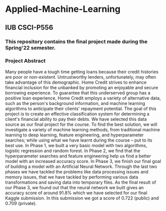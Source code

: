 # Applied-Machine-Learning
## IUB CSCI-P556
### This repository contains the final project made during the Spring'22 semester.

### Project Abstract
Many people have a tough time getting loans because their credit histories are poor or non-existent. Untrustworthy lenders, unfortunately, may often take advantage of this demographic. Home Credit strives to enhance financial inclusion for the unbanked by promoting an enjoyable and secure borrowing experience. To guarantee that this underserved group has a positive loan experience, Home Credit employs a variety of alternative data, such as the person's background information, and machine learning algorithms to anticipate their clients' repayment potential. The goal of this project is to create an effective classification system for determining a client's financial ability to pay their debts. We have selected this data source as our final project for the course. To find the best solution, we will investigate a variety of machine learning methods, from traditional machine learning to deep learning, feature engineering, and hyperparameter searches; while using what we have learnt during the course – put to its best use. In Phase 1, we built a very basic model with two algorithms, logistic regression and random forest. In Phase 2, we find that the hyperparameter searches and feature engineering help us find a better model with an increased accuracy score. In Phase 3, we finish our final goal of building a model with an Artificial Neural Network. Through the last two phases we have tackled the problems like data processing issues and memory issues, that we have tackled by performing various data transformations and saving data into temporary files. As the final result of our Phase 3, we found out that the neural network we built gives an accuracy score of around 91.8% which we have selected for our final Kaggle submission. In this submission we got a score of 0.722 (public) and 0.709 (private).

